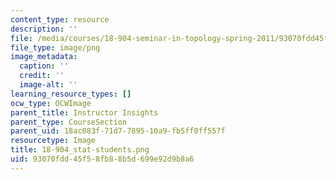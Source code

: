 ```yaml
---
content_type: resource
description: ''
file: /media/courses/18-904-seminar-in-topology-spring-2011/93070fdd45f58fb88b5d699e92d9b8a6_18-904_stat-students.png
file_type: image/png
image_metadata:
  caption: ''
  credit: ''
  image-alt: ''
learning_resource_types: []
ocw_type: OCWImage
parent_title: Instructor Insights
parent_type: CourseSection
parent_uid: 18ac083f-71d7-7895-10a9-fb5ff0ff557f
resourcetype: Image
title: 18-904_stat-students.png
uid: 93070fdd-45f5-8fb8-8b5d-699e92d9b8a6
---
```


